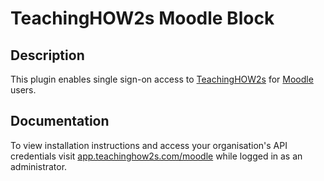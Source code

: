 # TeachingHOW2s Moodle Block

## Description

This plugin enables single sign-on access to [TeachingHOW2s](https://teachinghow2s.com) for [Moodle](https://moodle.org) users.

## Documentation

To view installation instructions and access your organisation's API credentials visit [app.teachinghow2s.com/moodle](https://app.teachinghow2s.com/moodle) while logged in as an administrator.